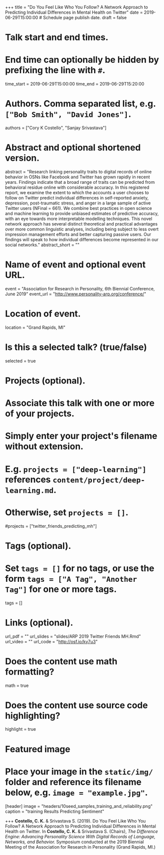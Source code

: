 +++
title = "Do You Feel Like Who You Follow? A Network Approach to Predicting Individual Differences in Mental Health on Twitter"
date = 2019-06-29T15:00:00  # Schedule page publish date.
draft = false

# Talk start and end times.
#   End time can optionally be hidden by prefixing the line with `#`.
time_start = 2019-06-29T15:00:00
time_end = 2019-06-29T15:20:00

# Authors. Comma separated list, e.g. `["Bob Smith", "David Jones"]`.
authors = ["Cory K Costello", "Sanjay Srivastava"]

# Abstract and optional shortened version.
abstract = "Research linking personality traits to digital records of online behavior in OSNs like Facebook and Twitter has grown rapidly in recent years. Findings indicate that a broad range of traits can be predicted from behavioral residue online with considerable accuracy. In this registered report, we examine the extent to which the accounts a user chooses to follow on Twitter predict individual differences in self-reported anxiety, depression, post-traumatic stress, and anger in a large sample of active Twitter users (NFinal = 661). We combine best practices in open science and machine learning to provide unbiased estimates of predictive accuracy, with an eye towards more interpretable modelling techniques. This novel network approach has several distinct theoretical and practical advantages over more common linguistic analyses, including being subject to less overt impression management efforts and better capturing passive users. Our findings will speak to how individual differences become represented in our social networks."
abstract_short = ""

# Name of event and optional event URL.
event = "Association for Research in Personality, 6th Biennial Conference, June 2019"
event_url = "http://www.personality-arp.org/conference/"

# Location of event.
location = "Grand Rapids, MI"

# Is this a selected talk? (true/false)
selected = true

# Projects (optional).
#   Associate this talk with one or more of your projects.
#   Simply enter your project's filename without extension.
#   E.g. `projects = ["deep-learning"]` references `content/project/deep-learning.md`.
#   Otherwise, set `projects = []`.
#projects = ["twitter_friends_predicting_mh"]

# Tags (optional).
#   Set `tags = []` for no tags, or use the form `tags = ["A Tag", "Another Tag"]` for one or more tags.
tags = []

# Links (optional).
url_pdf = ""
url_slides = "slides/ARP 2019 Twitter Friends MH.Rmd"
url_video = ""
url_code = "http://osf.io/ky7u3"

# Does the content use math formatting?
math = true

# Does the content use source code highlighting?
highlight = true

# Featured image
# Place your image in the `static/img/` folder and reference its filename below, e.g. `image = "example.jpg"`.
[header]
image = "headers/10seed_samples_training_and_reliability.png"
caption = "training Results Predicting Sentiment"

+++
**Costello, C. K.** & Srivastava S. (2019). Do You Feel Like Who You Follow? A Network Approach to Predicting Individual Differences in Mental Health on Twitter. In **Costello, C. K.** & Srivastava S. (Chairs), *The Difference Engine: Advancing Personality Science With Digital Records of Language, Networks, and Behavior.* Symposium conducted at the 2019 Biennial Meeting of the Association for Research in Personality (Grand Rapids, MI.)